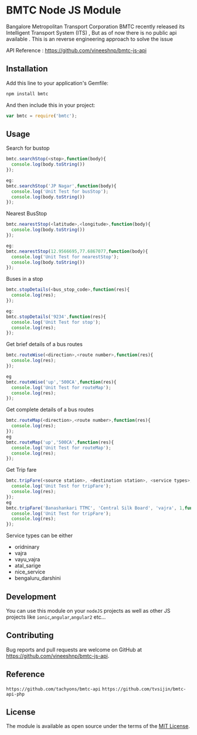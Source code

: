 # BMTC Node JS Module


Bangalore Metropolitan Transport Corporation BMTC recently released its Intelligent Transport System (ITS) , But as of now there is no public api available . This is an reverse engineering approach to solve the issue

API Reference : https://github.com/vineeshnp/bmtc-js-api

## Installation

Add this line to your application's Gemfile:

```javascript
npm install bmtc
```

And then include this in your project:


```javascript
var bmtc = require('bmtc');
```

## Usage

Search for bustop
```javascript
bmtc.searchStop(<stop>,function(body){
  console.log(body.toString())
});

eg:
bmtc.searchStop('JP Nagar',function(body){
  console.log('Unit Test for busStop');
  console.log(body.toString())
});
```
Nearest BusStop
```javascript
bmtc.nearestStop(<latitude>,<longitude>,function(body){
  console.log(body.toString())
});

eg:
bmtc.nearestStop(12.9566695,77.6867077,function(body){
  console.log('Unit Test for nearestStop');
  console.log(body.toString())
});
```


Buses in a stop
```javascript
bmtc.stopDetails(<bus_stop_code>,function(res){
  console.log(res);
});

eg:
bmtc.stopDetails('9234',function(res){
  console.log('Unit Test for stop');
  console.log(res);
});
```

Get brief details of a bus routes

```javascript
bmtc.routeWise(<direction>,<route number>,function(res){
  console.log(res);
});

eg
bmtc.routeWise('up','500CA',function(res){
  console.log('Unit Test for routeMap');
  console.log(res);
});
```

Get complete details of a bus routes

```javascript
bmtc.routeMap(<direction>,<route number>,function(res){
  console.log(res);
});
eg
bmtc.routeMap('up','500CA',function(res){
  console.log('Unit Test for routeMap');
  console.log(res);
});
```

Get Trip fare

```javascript
bmtc.tripFare(<source station>, <destination station>, <service types>, <number of adults>,function(res){
  console.log('Unit Test for tripFare');
  console.log(res);
});
eg
bmtc.tripFare('Banashankari TTMC', 'Central Silk Board', 'vajra', 1,function(res){
  console.log('Unit Test for tripFare');
  console.log(res);
});
```

Service types can be either
* oridninary
* vajra
* vayu_vajra
* atal_sarige
* nice_service
* bengaluru_darshini

## Development

You can use this module on your `nodeJS` projects as well as other JS projects like `ionic`,`angular`,`angular2` etc...

## Contributing

Bug reports and pull requests are welcome on GitHub at https://github.com/vineeshnp/bmtc-js-api.

## Reference
`https://github.com/tachyons/bmtc-api`
`https://github.com/tvsijin/bmtc-api-php`

## License

The module is available as open source under the terms of the [MIT License](http://opensource.org/licenses/MIT).

